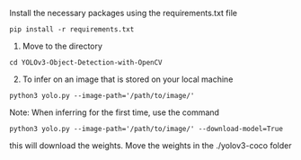 Install the necessary packages using the requirements.txt file

```
pip install -r requirements.txt
```


1) Move to the directory
```
cd YOLOv3-Object-Detection-with-OpenCV
```

2) To infer on an image that is stored on your local machine
```
python3 yolo.py --image-path='/path/to/image/'
```
Note: When inferring for the first time, use the command 
```
python3 yolo.py --image-path='/path/to/image/' --download-model=True
```
this will download the weights. Move the weights in the ./yolov3-coco folder
